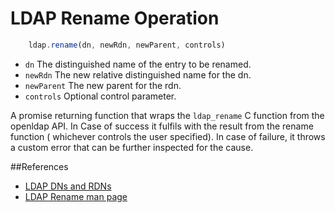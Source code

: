# LDAP Rename Operation

```javascript
    ldap.rename(dn, newRdn, newParent, controls)
```
* `dn` The distinguished name of the entry to be renamed.
* `newRdn` The new relative distinguished name for the dn.
* `newParent` The new parent for the rdn.
* `controls` Optional control parameter.

A promise returning function that wraps the `ldap_rename` C function from the openldap API.  In Case of success it fulfils with  the result from the rename function ( whichever controls the user specified). In case of failure, it throws a custom error that can be further inspected for the cause.

##References

* [LDAP DNs and RDNs](https://www.ldap.com/ldap-dns-and-rdns)
* [LDAP Rename man page](https://linux.die.net/man/3/ldap_rename)